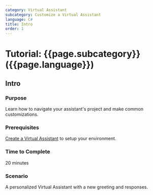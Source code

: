 ```yaml
---
category: Virtual Assistant
subcategory: Customize a Virtual Assistant
language: C#
title: Intro
order: 1
---
```


# Tutorial: {{page.subcategory}} ({{page.language}})

## Intro

### Purpose

Learn how to navigate your assistant's project and make common customizations.

### Prerequisites

[Create a Virtual Assistant]({{site.baseurl}}/tutorials/csharp/create-assistant/1_intro) to setup your environment.

### Time to Complete

20 minutes

### Scenario

A personalized Virtual Assistant with a new greeting and responses.
